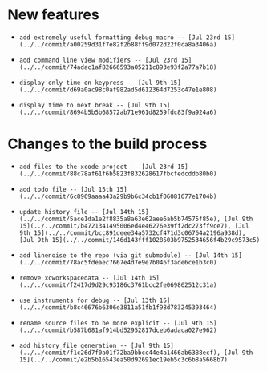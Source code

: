 
# New features

-     add extremely useful formatting debug macro -- [Jul 23rd 15](../../commit/a00259d31f7e82f2b88ff9d072d22f0ca8a3406a)
-     add command line view modifiers -- [Jul 23rd 15](../../commit/74adac1af82666593a05211c893e93f2a77a7b18)
-     display only time on keypress -- [Jul 9th 15](../../commit/d69a0ac98c0af982ad5d612364d7253c47e1e808)
-     display time to next break -- [Jul 9th 15](../../commit/8694b5b5b68572ab71e961d8259fdc83f9a924a6)

# Changes to the build process

-     add files to the xcode project -- [Jul 23rd 15](../../commit/88c78af61f6b5823f832628617fbcfedcddb80b0)
-     add todo file -- [Jul 15th 15](../../commit/6c8969aaaa43a29b9b6c34cb1f06081677e1704b)
-     update history file -- [Jul 14th 15](../../commit/5ace1da1e2f8835a8a63e62aee6ab5b74575f85e), [Jul 9th 15](../../commit/b4721341495006ed4e46276e39ff2dc273ff9ce7), [Jul 9th 15](../../commit/bcc891deee34a5732cf471d3c06764a2196a938d), [Jul 9th 15](../../commit/146d143fff1028503b9752534656f4b29c9573c5)
-     add linenoise to the repo (via git submodule) -- [Jul 14th 15](../../commit/78ac5fdeaec7667e4d7e9e7b046f3ade6ce1b3c0)
-     remove xcworkspacedata -- [Jul 14th 15](../../commit/f2417d9d29c93186c3761bcc2fe069862512c31a)
-     use instruments for debug -- [Jul 13th 15](../../commit/b8c46676b6306e3811a51fb1f98d783245393464)
-     rename source files to be more explicit -- [Jul 9th 15](../../commit/b587b681af914bd52952817dceb6adaca027e962)
-     add history file generation -- [Jul 9th 15](../../commit/f1c26d7f0a01f72ba9bbcc44e4a1466ab6388ecf), [Jul 9th 15](../../commit/e2b5b16543ea50d92691ec19eb5c3c6b8a5668b7)
